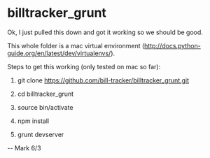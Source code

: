 # billtracker_grunt

Ok, I just pulled this down and got it working so we should be good.

This whole folder is a mac virtual environment (http://docs.python-guide.org/en/latest/dev/virtualenvs/).

Steps to get this working (only tested on mac so far):

1. git clone https://github.com/bill-tracker/billtracker_grunt.git

2. cd billtracker_grunt

3. source bin/activate

4. npm install

5. grunt devserver


-- Mark 6/3
